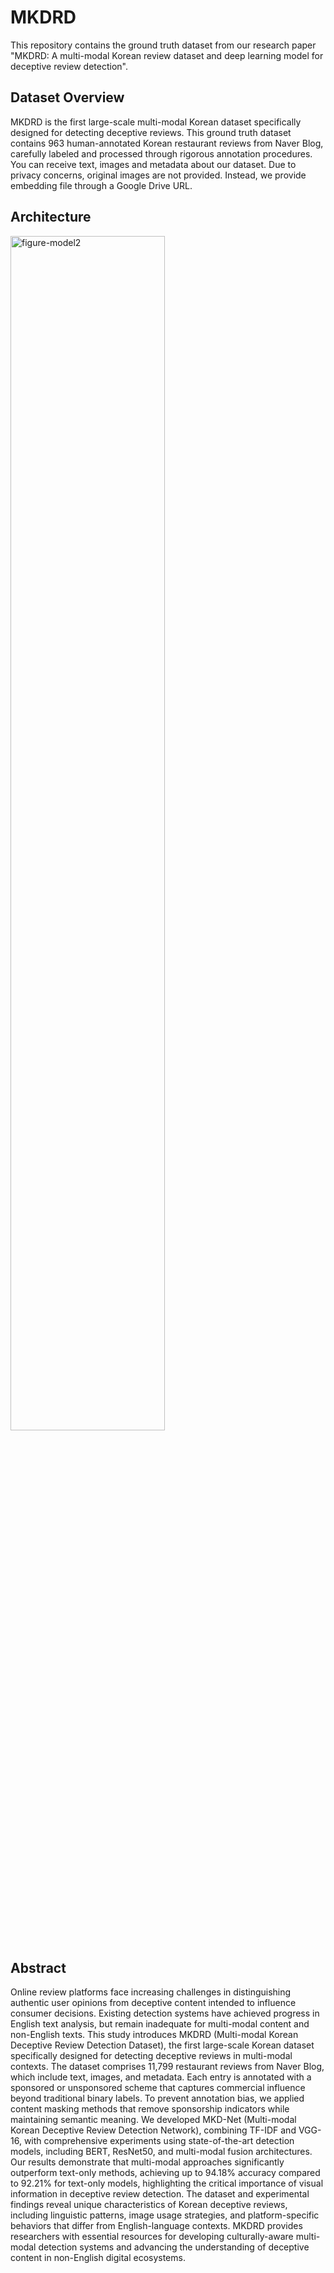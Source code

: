 # MKDRD

This repository contains the ground truth dataset from our research paper "MKDRD: A multi-modal Korean review dataset and deep learning model for deceptive review detection".

## Dataset Overview

MKDRD is the first large-scale multi-modal Korean dataset specifically designed for detecting deceptive reviews.
This ground truth dataset contains 963 human-annotated Korean restaurant reviews from Naver Blog, carefully labeled and processed through rigorous annotation procedures.
You can receive text, images and metadata about our dataset.
Due to privacy concerns, original images are not provided. 
Instead, we provide embedding file through a Google Drive URL.

## Architecture
<img src="https://github.com/user-attachments/assets/44078340-910a-4da5-9db2-51f88f89549e" alt="figure-model2" style="width: 70%; max-width: 800px;" />


## Abstract

Online review platforms face increasing challenges in distinguishing authentic user opinions from deceptive content intended to influence consumer decisions. Existing detection systems have achieved progress in English text analysis, but remain inadequate for multi-modal content and non-English texts. This study introduces MKDRD (Multi-modal Korean Deceptive Review Detection Dataset), the first large-scale Korean dataset specifically designed for detecting deceptive reviews in multi-modal contexts. The dataset comprises 11,799 restaurant reviews from Naver Blog, which include text, images, and metadata. Each entry is annotated with a sponsored or unsponsored scheme that captures commercial influence beyond traditional binary labels. To prevent annotation bias, we applied content masking methods that remove sponsorship indicators while maintaining semantic meaning. We developed MKD-Net (Multi-modal Korean Deceptive Review Detection Network), combining TF-IDF and VGG-16, with comprehensive experiments using state-of-the-art detection models, including BERT, ResNet50, and multi-modal fusion architectures. Our results demonstrate that multi-modal approaches significantly outperform text-only methods, achieving up to 94.18\% accuracy compared to 92.21\% for text-only models, highlighting the critical importance of visual information in deceptive review detection. The dataset and experimental findings reveal unique characteristics of Korean deceptive reviews, including linguistic patterns, image usage strategies, and platform-specific behaviors that differ from English-language contexts. MKDRD provides researchers with essential resources for developing culturally-aware multi-modal detection systems and advancing the understanding of deceptive content in non-English digital ecosystems.

